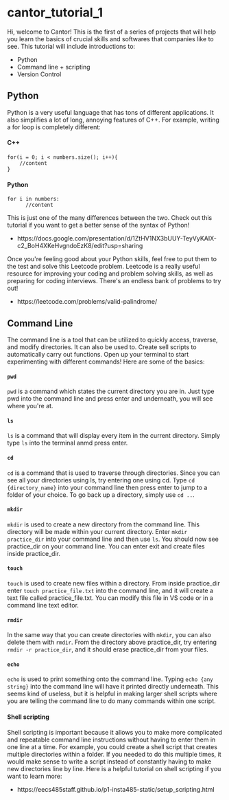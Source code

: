 # cantor_tutorial_1
<p>Hi, welcome to Cantor! This is the first of a series of projects that will help you learn the basics of crucial skills and softwares that companies like to see. This tutorial will include introductions to:
</p>
<ul>
  <li>Python</li>
  <li>Command line + scripting</li>
  <li>Version Control</li>
</ul>
 
<h2>Python</h2>
<p>
  Python is a very useful language that has tons of different applications. It also simplifies a lot of long, annoying features of C++. For example, writing a for loop is completely different:
</p>
<p>
<h4>C++</h4>
<code>for(i = 0; i < numbers.size(); i++){
    //content
}
</code>
 </p>

<p>
 <h4>Python</h4>
<code>for i in numbers: 
      //content</code>
</p>

<p>
  This is just one of the many differences between the two. Check out this tutorial if you want to get a better sense of the syntax of Python! <ul><li>https://docs.google.com/presentation/d/1ZtHV1NX3bUUY-TeyVyKAIX-c2_BoH4XKeHvgndoEzK8/edit?usp=sharing</li></ul>
</p>
<p>
  Once you're feeling good about your Python skills, feel free to put them to the test and solve this Leetcode problem. Leetcode is a really useful resource for improving your coding and problem solving skills, as well as preparing for coding interviews. There's an endless bank of problems to try out!
  <ul><li>https://leetcode.com/problems/valid-palindrome/</li></ul>
  
</p>



<h2>Command Line</h2>
<p>
  The command line is a tool that can be utilized to quickly access, traverse, and modify directories. It can also be used to. Create sell scripts to automatically carry out functions. Open up your terminal to start experimenting with different commands! Here are some of the basics:
</p>

<h4><code>pwd</code></h4>
<p>
  <code>pwd</code> is a command which states the current directory you are in. Just type pwd into the command line and press enter and underneath, you will see where you're at.
 </p>

<h4><code>ls</code></h4>
<p>
  <code>ls</code> is a command that will display every item in the current directory. Simply type <code>ls</code> into the terminal anmd press enter.
 </p>
 
 <h4><code>cd</code></h4>
<p>
  <code>cd</code> is a command that is used to traverse through directories. Since you can see all your directories using ls, try entering one using cd. Type <code>cd {directory_name}</code> into your command line then press enter to jump to a folder of your choice. To go back up a directory, simply use <code>cd ..</code>. 
 </p>

 <h4><code>mkdir</code></h4>
<p>
  <code>mkdir</code> is used to create a new directory from the command line. This directory will be made within your current directory. Enter <code>mkdir practice_dir</code> into your command line and then use <code>ls</code>. You should now see practice_dir on your command line. You can enter exit and create files inside practice_dir.
 </p>
 
 <h4><code>touch</code></h4>
<p>
  <code>touch</code> is used to create new files within a directory. From inside practice_dir enter <code>touch practice_file.txt</code> into the command line, and it will create a text file called practice_file.txt. You can modify this file in VS code or in a command line text editor.
 </p>

<h4><code>rmdir</code></h4>
<p>
 In the same way that you can create directories with <code>mkdir</code>, you can also delete them with <code>rmdir</code>. From the directory above practice_dir, try entering <code>rmdir -r practice_dir</code>, and it should erase practice_dir from your files.
</p>

<h4><code>echo</code></h4>
<p>
 <code>echo</code> is used to print something onto the command line. Typing <code>echo {any string}</code> into the command line will have it printed directly underneath. This seems kind of useless, but it is helpful in making larger shell scripts where you are telling the command line to do many commands within one script.
</p>

<h4>Shell scripting</h4>
  <p>Shell scripting is important because it allows you to make more complicated and repeatable command line instructions without having to enter them in one line at a time. For example, you could create a shell script that creates multiple directories within a folder. If you needed to do this multiple times, it would make sense to write a script instead of constantly having to make new directories line by line. Here is a helpful tutorial on shell scripting if you want to learn more:
  </p>
  <ul><li>https://eecs485staff.github.io/p1-insta485-static/setup_scripting.html</li></ul>
  
  

 
